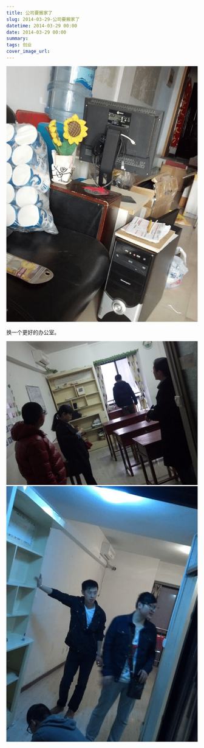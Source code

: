 ```yaml
---
title: 公司要搬家了
slug: 2014-03-29-公司要搬家了
datetime: 2014-03-29 00:00
date: 2014-03-29 00:00
summary: 
tags: 创业
cover_image_url: 
---
```

![69326-re2rqbrbf9q.png](../assets/2019/09/2351430901.png)
<!--more-->换一个更好的办公室。
![65217-n552oor6j7o.png](../assets/2019/09/2991858902.png)
![58226-qmmmz7xwkwb.png](../assets/2019/09/2974429250.png)